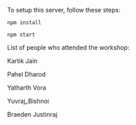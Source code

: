To setup this server, follow these steps:

`npm install`

`npm start`

List of people who attended the workshop:

Kartik Jain

Pahel Dharod

Yatharth Vora

Yuvraj_Bishnoi

Braeden Justinraj
